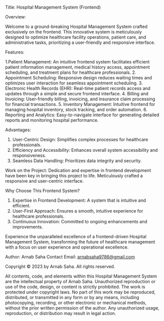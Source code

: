 Title: Hospital Management System (Frontend)

Overview:

Welcome to a ground-breaking Hospital Management System crafted exclusively on the frontend. This innovative system is meticulously designed to optimize healthcare facility operations, patient care, and administrative tasks, prioritizing a user-friendly and responsive interface.

Features:

  1.Patient Management: An intuitive frontend system facilitates efficient patient information management, medical history access, appointment scheduling, and treatment plans                          for healthcare professionals.
  2. Appointment Scheduling: Responsive design reduces waiting times and optimizes user interaction for seamless appointment scheduling.
  3. Electronic Health Records (EHR): Real-time patient records access and updates through a simple and secure frontend interface.
  4. Billing and Invoicing: User-friendly billing, invoicing, and insurance claim processing for financial transactions.
  5. Inventory Management: Intuitive frontend for managing hospital inventory, stock tracking, and order automation.
  6. Reporting and Analytics: Easy-to-navigate interface for generating detailed reports and monitoring hospital performance.

Advantages:

  1. User-Centric Design: Simplifies complex processes for healthcare professionals.
  2. Efficiency and Accessibility: Enhances overall system accessibility and responsiveness.
  3. Seamless Data Handling: Prioritizes data integrity and security.

Work on the Project:
Dedication and expertise in frontend development have been key in bringing this project to life. Meticulously crafted a responsive and user-centric interface.

Why Choose This Frontend System?
  1. Expertise in Frontend Development: A system that is intuitive and efficient.
  2. User-First Approach: Ensures a smooth, intuitive experience for healthcare professionals.
  3. Continuous Innovation: Committed to ongoing enhancements and improvements.

Experience the unparalleled excellence of a frontend-driven Hospital Management System, transforming the future of healthcare management with a focus on user experience and operational excellence.

Author: Arnab Saha 
Contact Email: arnabsaha9786@gmail.com

Copyright © 2023 by Arnab Saha. All rights reserved.

All contents, code, and elements within this Hospital Management System are the intellectual property of Arnab Saha. Unauthorized reproduction or use of the code, design, or content is strictly prohibited. The work is protected under copyright laws. No part of this work may be reproduced, distributed, or transmitted in any form or by any means, including photocopying, recording, or other electronic or mechanical methods, without the prior written permission of the author. Any unauthorized usage, reproduction, or distribution may result in legal action.
